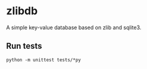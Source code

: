 # zlibdb
A simple key-value database based on zlib and sqlite3.

## Run tests
```
python -m unittest tests/*py
```
